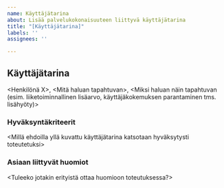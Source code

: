 ```yaml
---
name: Käyttäjätarina
about: Lisää palvelukokonaisuuteen liittyvä käyttäjätarina
title: "[Käyttäjätarina]"
labels: ''
assignees: ''

---
```


## Käyttäjätarina
<Henkilönä X>,
<Mitä haluan tapahtuvan>,
<Miksi haluan näin tapahtuvan (esim. liiketoiminnallinen lisäarvo, käyttäjäkokemuksen parantaminen tms. lisähyöty)>

### Hyväksyntäkriteerit
<Millä ehdoilla yllä kuvattu käyttäjätarina katsotaan hyväksytysti toteutetuksi>

### Asiaan liittyvät huomiot
<Tuleeko jotakin erityistä ottaa huomioon toteutuksessa?>
